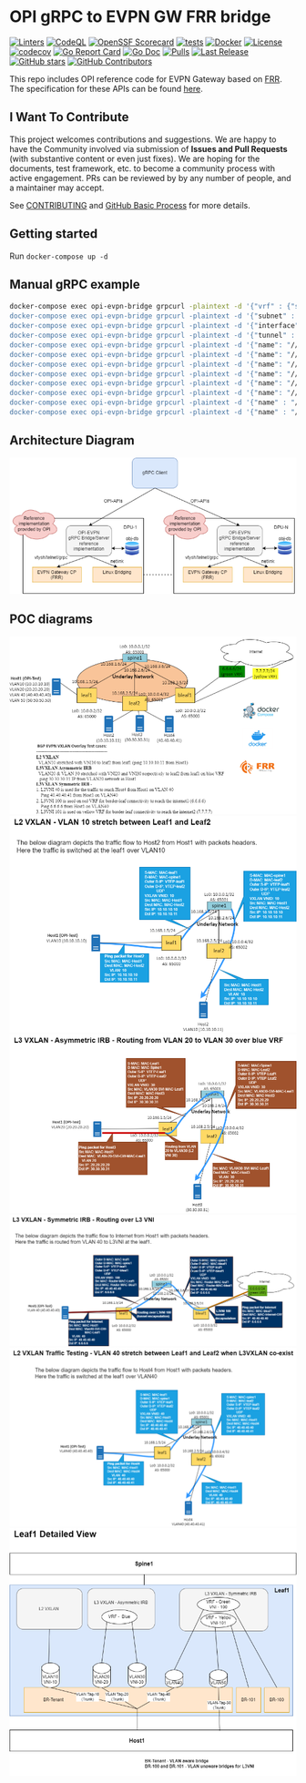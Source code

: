 # OPI gRPC to EVPN GW FRR bridge

[![Linters](https://github.com/opiproject/opi-evpn-bridge/actions/workflows/linters.yml/badge.svg)](https://github.com/opiproject/opi-evpn-bridge/actions/workflows/linters.yml)
[![CodeQL](https://github.com/opiproject/opi-evpn-bridge/actions/workflows/codeql.yml/badge.svg)](https://github.com/opiproject/opi-evpn-bridge/actions/workflows/codeql.yml)
[![OpenSSF Scorecard](https://api.securityscorecards.dev/projects/github.com/opiproject/opi-evpn-bridge/badge)](https://securityscorecards.dev/viewer/?platform=github.com&org=opiproject&repo=opi-evpn-bridge)
[![tests](https://github.com/opiproject/opi-evpn-bridge/actions/workflows/go.yml/badge.svg)](https://github.com/opiproject/opi-evpn-bridge/actions/workflows/go.yml)
[![Docker](https://github.com/opiproject/opi-evpn-bridge/actions/workflows/docker-publish.yml/badge.svg)](https://github.com/opiproject/opi-evpn-bridge/actions/workflows/docker-publish.yml)
[![License](https://img.shields.io/github/license/opiproject/opi-evpn-bridge?style=flat-square&color=blue&label=License)](https://github.com/opiproject/opi-evpn-bridge/blob/master/LICENSE)
[![codecov](https://codecov.io/gh/opiproject/opi-evpn-bridge/branch/main/graph/badge.svg)](https://codecov.io/gh/opiproject/opi-evpn-bridge)
[![Go Report Card](https://goreportcard.com/badge/github.com/opiproject/opi-evpn-bridge)](https://goreportcard.com/report/github.com/opiproject/opi-evpn-bridge)
[![Go Doc](https://img.shields.io/badge/godoc-reference-blue.svg)](http://godoc.org/github.com/opiproject/opi-evpn-bridge)
[![Pulls](https://img.shields.io/docker/pulls/opiproject/opi-evpn-bridge.svg?logo=docker&style=flat&label=Pulls)](https://hub.docker.com/r/opiproject/opi-evpn-bridge)
[![Last Release](https://img.shields.io/github/v/release/opiproject/opi-evpn-bridge?label=Latest&style=flat-square&logo=go)](https://github.com/opiproject/opi-evpn-bridge/releases)
[![GitHub stars](https://img.shields.io/github/stars/opiproject/opi-evpn-bridge.svg?style=flat-square&label=github%20stars)](https://github.com/opiproject/opi-evpn-bridge)
[![GitHub Contributors](https://img.shields.io/github/contributors/opiproject/opi-evpn-bridge.svg?style=flat-square)](https://github.com/opiproject/opi-evpn-bridge/graphs/contributors)

This repo includes OPI reference code for EVPN Gateway based on [FRR](https://www.frrouting.org/). The specification for these APIs can be found
[here](https://github.com/opiproject/opi-api/pull/276).

## I Want To Contribute

This project welcomes contributions and suggestions.  We are happy to have the Community involved via submission of **Issues and Pull Requests** (with substantive content or even just fixes). We are hoping for the documents, test framework, etc. to become a community process with active engagement.  PRs can be reviewed by by any number of people, and a maintainer may accept.

See [CONTRIBUTING](https://github.com/opiproject/opi/blob/main/CONTRIBUTING.md) and [GitHub Basic Process](https://github.com/opiproject/opi/blob/main/doc-github-rules.md) for more details.

## Getting started

Run `docker-compose up -d`

## Manual gRPC example

```bash
docker-compose exec opi-evpn-bridge grpcurl -plaintext -d '{"vrf" : {"spec" : {"vni" : 1234, "loopback_ip_prefix" : {"addr": {"af": "IP_AF_INET", "v4_addr": 167772162} }, "len": 24}, "vtep_ip_prefix": {"addr": {"af": "IP_AF_INET", "v4_addr": 167772162} }, "len": 24} }}, "vrf_id" : "testvrf" }' localhost:50151 opi_api.network.cloud.v1alpha1.CloudInfraService.CreateVrf"
docker-compose exec opi-evpn-bridge grpcurl -plaintext -d '{"subnet" : {"spec" : {"vpc_name_ref": "//network.opiproject.org/vrfs/blue", "virtual_router_mac": "qrvMAAAB", "v4_prefix": {"addr": 336860161, "len": 24} } }, "subnet_id" : "testbridge", "parent" : "todo" }' localhost:50151 opi_api.network.cloud.v1alpha1.CloudInfraService.CreateSubnet
docker-compose exec opi-evpn-bridge grpcurl -plaintext -d '{"interface" : {"spec" : {"ifid": 11, "l3_if_spec": {"vpc_name_ref": "//network.opiproject.org/subnets/testbridge", mac_address: "qrvMAAAB"}} }, "interface_id" : "testinterface", "parent" : "todo" }' localhost:50151 opi_api.network.cloud.v1alpha1.CloudInfraService.CreateInterface
docker-compose exec opi-evpn-bridge grpcurl -plaintext -d '{"tunnel" : {"spec" : {"vpc_name_ref": "//network.opiproject.org/subnets/testbridge", "local_ip": {"af": "IP_AF_INET", "v4_addr": 336860161}, "encap": {"type": "ENCAP_TYPE_VXLAN", "value": {"vnid": 100}} } }, "tunnel_id" : "testvxlan", "parent" : "todo" }' localhost:50151 opi_api.network.cloud.v1alpha1.CloudInfraService.CreateTunnel
docker-compose exec opi-evpn-bridge grpcurl -plaintext -d '{"name": "//network.opiproject.org/interfaces/testinterface"}' localhost:50151 opi_api.network.cloud.v1alpha1.CloudInfraService.GetInterface
docker-compose exec opi-evpn-bridge grpcurl -plaintext -d '{"name": "//network.opiproject.org/subnets/testbridge"}' localhost:50151 opi_api.network.cloud.v1alpha1.CloudInfraService.GetSubnet
docker-compose exec opi-evpn-bridge grpcurl -plaintext -d '{"name": "//network.opiproject.org/tunnels/testvxlan"}' localhost:50151 opi_api.network.cloud.v1alpha1.CloudInfraService.GetTunnel
docker-compose exec opi-evpn-bridge grpcurl -plaintext -d '{"name": "//network.opiproject.org/vrfs/testvrf"}' localhost:50151 opi_api.network.cloud.v1alpha1.CloudInfraService.GetVrf
docker-compose exec opi-evpn-bridge grpcurl -plaintext -d '{"name": "//network.opiproject.org/interfaces/testinterface"}' localhost:50151 opi_api.network.cloud.v1alpha1.CloudInfraService.DeleteInterface
docker-compose exec opi-evpn-bridge grpcurl -plaintext -d '{"name": "//network.opiproject.org/subnets/testbridge"}' localhost:50151 opi_api.network.cloud.v1alpha1.CloudInfraService.DeleteSubnet
docker-compose exec opi-evpn-bridge grpcurl -plaintext -d '{"name" : "//network.opiproject.org/tunnels/testvxlan"}' localhost:50151 opi_api.network.cloud.v1alpha1.CloudInfraService.DeleteTunnel
docker-compose exec opi-evpn-bridge grpcurl -plaintext -d '{"name" : "//network.opiproject.org/vrfs/testvrf"}' localhost:50151 opi_api.network.cloud.v1alpha1.CloudInfraService.DeleteVrf
```

## Architecture Diagram

![OPI EVPN Bridge Architcture Diagram](./OPI-EVPN-GW-FRR-bridge.png)

## POC diagrams

![OPI EVPN Bridge POC Diagram for CI/CD](./OPI-EVPN-PoC.png)
![OPI EVPN Bridge Diagram for L2VXLAN](./OPI-EVPN-L2-VXLAN.png)
![OPI EVPN Bridge Diagram for L3VXLAN Asymmetric IRB](./OPI-EVPN-L3-Asymmetric-IRB.png)
![OPI EVPN Bridge Diagram for L3VXLAN Symmetric IRB](./OPI-EVPN-L3-Symmetric-IRB.png)
![OPI EVPN Bridge Diagram for L2VXLAN in_Symmetric IRB](./OPI-EVPN-L2-VXLAN-In-Symmetric-IRB-setup.png)
![OPI EVPN Bridge Diagram for Leaf1_Detailed_View](./OPI-EVPN-Leaf1-Detailed-View.png)
